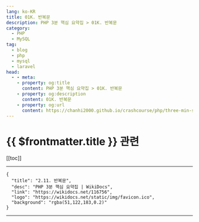 ```yaml
---
lang: ko-KR
title: 01K. 반복문
description: PHP 3분 핵심 요약집 > 01K. 반복문
category: 
  - PHP
  - MySQL
tag: 
  - blog
  - php
  - mysql
  - laravel
head:
  - - meta:
    - property: og:title
      content: PHP 3분 핵심 요약집 > 01K. 반복문
    - property: og:description
      content: 01K. 반복문
    - property: og:url
      content: https://chanhi2000.github.io/crashcourse/php/three-min-summary/01-basics/01K.html
---
```


# {{ $frontmatter.title }} 관련

[[toc]]

---

```component VPCard
{
  "title": "2.11. 반복문",
  "desc": "PHP 3분 핵심 요약집 | WikiDocs",
  "link": "https://wikidocs.net/116756",
  "logo": "https://wikidocs.net/static/img/favicon.ico",
  "background": "rgba(51,122,183,0.2)"
}
```

---
